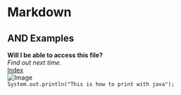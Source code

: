 # Markdown
## AND Examples
**Will I be able to access this file?**  
_Find out next time._  
[Index](https://allkeng.github.io/cse15l-lab-reports/index.html)  
![Image](https://www.eecs.mit.edu/research/computer-science/)  
`System.out.println("This is how to print with java");`

